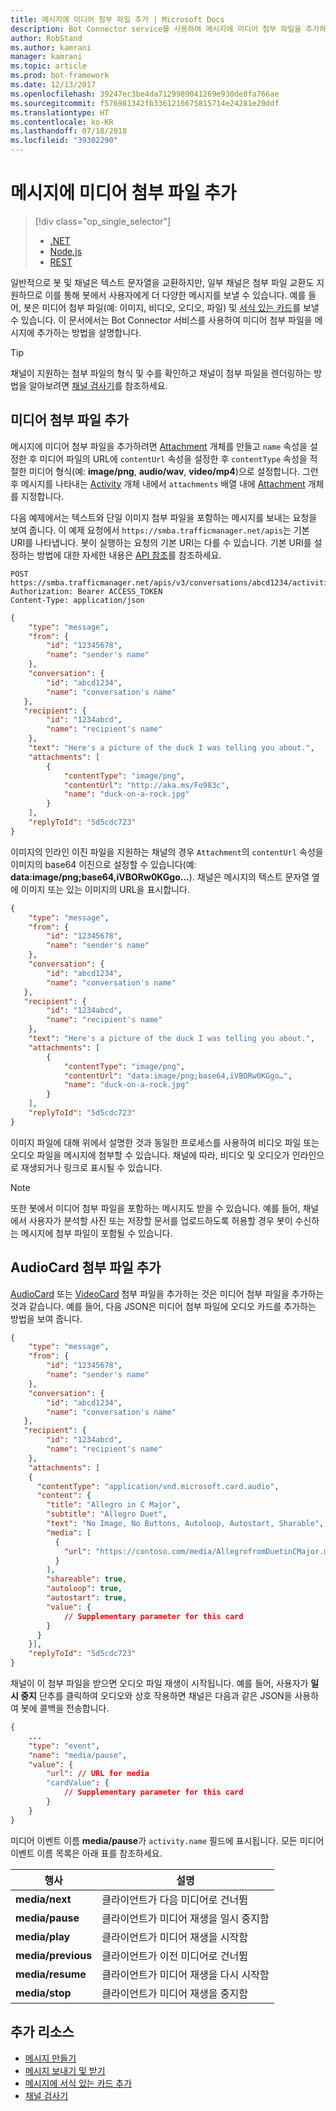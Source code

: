 ```yaml
---
title: 메시지에 미디어 첨부 파일 추가 | Microsoft Docs
description: Bot Connector service를 사용하여 메시지에 미디어 첨부 파일을 추가하는 방법에 대해 알아봅니다.
author: RobStand
ms.author: kamrani
manager: kamrani
ms.topic: article
ms.prod: bot-framework
ms.date: 12/13/2017
ms.openlocfilehash: 39247ec3be4da7129989041269e930de8fa766ae
ms.sourcegitcommit: f576981342fb3361216675815714e24281e20ddf
ms.translationtype: HT
ms.contentlocale: ko-KR
ms.lasthandoff: 07/18/2018
ms.locfileid: "39302290"
---
```

# <a name="add-media-attachments-to-messages"></a>메시지에 미디어 첨부 파일 추가
> [!div class="op_single_selector"]
> - [.NET](../dotnet/bot-builder-dotnet-add-media-attachments.md)
> - [Node.js](../nodejs/bot-builder-nodejs-send-receive-attachments.md)
> - [REST](../rest-api/bot-framework-rest-connector-add-media-attachments.md)

일반적으로 봇 및 채널은 텍스트 문자열을 교환하지만, 일부 채널은 첨부 파일 교환도 지원하므로 이를 통해 봇에서 사용자에게 더 다양한 메시지를 보낼 수 있습니다. 예를 들어, 봇은 미디어 첨부 파일(예: 이미지, 비디오, 오디오, 파일) 및 [서식 있는 카드](bot-framework-rest-connector-add-rich-cards.md)를 보낼 수 있습니다. 이 문서에서는 Bot Connector 서비스를 사용하여 미디어 첨부 파일을 메시지에 추가하는 방법을 설명합니다.

> [!TIP]
> 채널이 지원하는 첨부 파일의 형식 및 수를 확인하고 채널이 첨부 파일을 렌더링하는 방법을 알아보려면 [채널 검사기][ChannelInspector]를 참조하세요.

## <a name="add-a-media-attachment"></a>미디어 첨부 파일 추가  

메시지에 미디어 첨부 파일을 추가하려면 [Attachment][Attachment] 개체를 만들고 `name` 속성을 설정한 후 미디어 파일의 URL에 `contentUrl` 속성을 설정한 후 `contentType` 속성을 적절한 미디어 형식(예: **image/png**, **audio/wav**, **video/mp4**)으로 설정합니다. 그런 후 메시지를 나타내는 [Activity][Activity] 개체 내에서 `attachments` 배열 내에 [Attachment][Attachment] 개체를 지정합니다. 

다음 예제에서는 텍스트와 단일 이미지 첨부 파일을 포함하는 메시지를 보내는 요청을 보여 줍니다. 이 예제 요청에서 `https://smba.trafficmanager.net/apis`는 기본 URI를 나타냅니다. 봇이 실행하는 요청의 기본 URI는 다를 수 있습니다. 기본 URI를 설정하는 방법에 대한 자세한 내용은 [API 참조](bot-framework-rest-connector-api-reference.md#base-uri)를 참조하세요.

```http
POST https://smba.trafficmanager.net/apis/v3/conversations/abcd1234/activities/5d5cdc723
Authorization: Bearer ACCESS_TOKEN
Content-Type: application/json
```

```json
{
    "type": "message",
    "from": {
        "id": "12345678",
        "name": "sender's name"
    },
    "conversation": {
        "id": "abcd1234",
        "name": "conversation's name"
   },
   "recipient": {
        "id": "1234abcd",
        "name": "recipient's name"
    },
    "text": "Here's a picture of the duck I was telling you about.",
    "attachments": [
        {
            "contentType": "image/png",
            "contentUrl": "http://aka.ms/Fo983c",
            "name": "duck-on-a-rock.jpg"
        }
    ],
    "replyToId": "5d5cdc723"
}
```

이미지의 인라인 이진 파일을 지원하는 채널의 경우 `Attachment`의 `contentUrl` 속성을 이미지의 base64 이진으로 설정할 수 있습니다(예: **data:image/png;base64,iVBORw0KGgo…**). 채널은 메시지의 텍스트 문자열 옆에 이미지 또는 있는 이미지의 URL을 표시합니다.

```json
{
    "type": "message",
    "from": {
        "id": "12345678",
        "name": "sender's name"
    },
    "conversation": {
        "id": "abcd1234",
        "name": "conversation's name"
   },
   "recipient": {
        "id": "1234abcd",
        "name": "recipient's name"
    },
    "text": "Here's a picture of the duck I was telling you about.",
    "attachments": [
        {
            "contentType": "image/png",
            "contentUrl": "data:image/png;base64,iVBORw0KGgo…",
            "name": "duck-on-a-rock.jpg"
        }
    ],
    "replyToId": "5d5cdc723"
}
```

이미지 파일에 대해 위에서 설명한 것과 동일한 프로세스를 사용하여 비디오 파일 또는 오디오 파일을 메시지에 첨부할 수 있습니다. 채널에 따라, 비디오 및 오디오가 인라인으로 재생되거나 링크로 표시될 수 있습니다.

> [!NOTE] 
> 또한 봇에서 미디어 첨부 파일을 포함하는 메시지도 받을 수 있습니다.
> 예를 들어, 채널에서 사용자가 분석할 사진 또는 저장할 문서를 업로드하도록 허용할 경우 봇이 수신하는 메시지에 첨부 파일이 포함될 수 있습니다.

## <a name="add-an-audiocard-attachment"></a>AudioCard 첨부 파일 추가

[AudioCard](bot-framework-rest-connector-api-reference.md#audiocard-object) 또는 [VideoCard](bot-framework-rest-connector-api-reference.md#videocard-object) 첨부 파일을 추가하는 것은 미디어 첨부 파일을 추가하는 것과 같습니다. 예를 들어, 다음 JSON은 미디어 첨부 파일에 오디오 카드를 추가하는 방법을 보여 줍니다.

```json
{
    "type": "message",
    "from": {
        "id": "12345678",
        "name": "sender's name"
    },
    "conversation": {
        "id": "abcd1234",
        "name": "conversation's name"
   },
   "recipient": {
        "id": "1234abcd",
        "name": "recipient's name"
    },
    "attachments": [
    {
      "contentType": "application/vnd.microsoft.card.audio",
      "content": {
        "title": "Allegro in C Major",
        "subtitle": "Allegro Duet",
        "text": "No Image, No Buttons, Autoloop, Autostart, Sharable",
        "media": [
          {
            "url": "https://contoso.com/media/AllegrofromDuetinCMajor.mp3"
          }
        ],
        "shareable": true,
        "autoloop": true,
        "autostart": true,
        "value": {
            // Supplementary parameter for this card
        }
      }
    }],
    "replyToId": "5d5cdc723"
}
```

채널이 이 첨부 파일을 받으면 오디오 파일 재생이 시작됩니다. 예를 들어, 사용자가 **일시 중지** 단추를 클릭하여 오디오와 상호 작용하면 채널은 다음과 같은 JSON을 사용하여 봇에 콜백을 전송합니다.

```json
{
    ...
    "type": "event",
    "name": "media/pause",
    "value": {
        "url": // URL for media
        "cardValue": {
            // Supplementary parameter for this card
        }
    }
}
```

미디어 이벤트 이름 **media/pause**가 `activity.name` 필드에 표시됩니다. 모든 미디어 이벤트 이름 목록은 아래 표를 참조하세요.

| 행사 | 설명 |
| ---- | ---- |
| **media/next** | 클라이언트가 다음 미디어로 건너뜀 |
| **media/pause** | 클라이언트가 미디어 재생을 일시 중지함 |
| **media/play** | 클라이언트가 미디어 재생을 시작함 |
| **media/previous** | 클라이언트가 이전 미디어로 건너뜀 |
| **media/resume** | 클라이언트가 미디어 재생을 다시 시작함 |
| **media/stop** | 클라이언트가 미디어 재생을 중지함 |

## <a name="additional-resources"></a>추가 리소스

- [메시지 만들기](bot-framework-rest-connector-create-messages.md)
- [메시지 보내기 및 받기](bot-framework-rest-connector-send-and-receive-messages.md)
- [메시지에 서식 있는 카드 추가](bot-framework-rest-connector-add-rich-cards.md)
- [채널 검사기][ChannelInspector]

[ChannelInspector]: ../bot-service-channel-inspector.md

[Activity]: bot-framework-rest-connector-api-reference.md#activity-object
[Attachment]: bot-framework-rest-connector-api-reference.md#attachment-object
